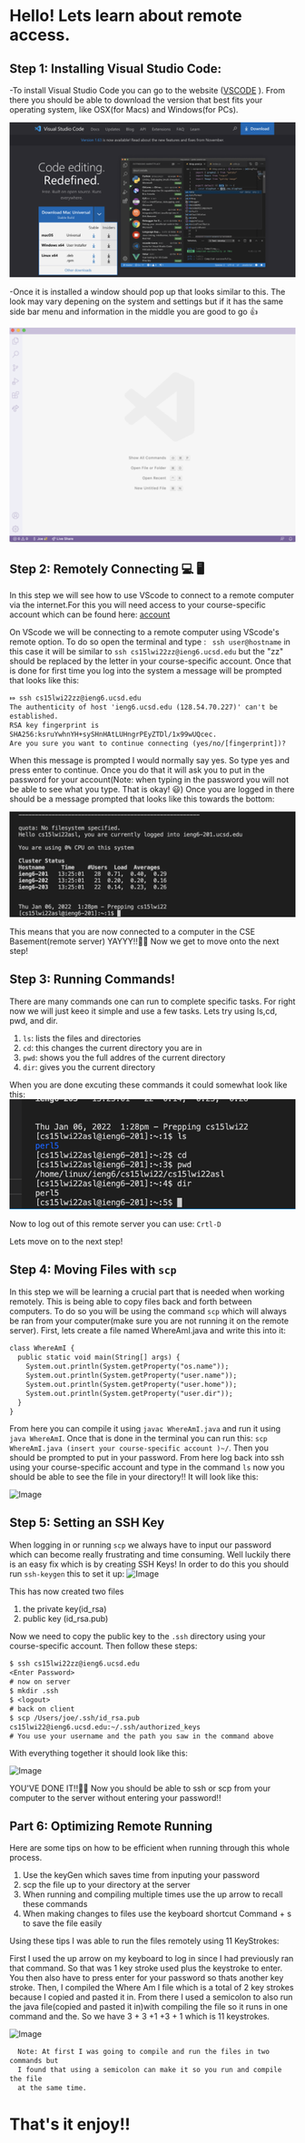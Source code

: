 # Hello! Lets learn about remote access.
## Step 1: Installing Visual Studio Code:
-To install Visual Studio Code you can go to the website ([VSCODE](https://code.visualstudio.com) ). From there you should be able to download the version that best fits your operating system, like OSX(for Macs) and Windows(for PCs).

![Image](VSCODESetup.png)

-Once it is installed a window should pop up that looks similar to this. The look may vary depening on the system and settings but if it has the same side bar menu and information in the middle you are good to go 👍

![Image](VSCODEINTRO.png)

## Step 2: Remotely Connecting 💻 🖥
In this step we will see how to use VScode to connect to a remote computer via the internet.For this you will need access to your course-specific account which can be found here: [account](https://sdacs.ucsd.edu/~icc/index.php.)

On VScode we will be connecting to a remote computer using VScode's remote option. To do so  open the terminal and type : `` ssh user@hostname`` in this case it will be similar to `ssh cs15lwi22zz@ieng6.ucsd.edu` but the "zz" should be replaced by the letter in your course-specific account.
Once that is done for first time you log into the system a message will be prompted that looks like this: 
````
⤇ ssh cs15lwi22zz@ieng6.ucsd.edu
The authenticity of host 'ieng6.ucsd.edu (128.54.70.227)' can't be established.
RSA key fingerprint is SHA256:ksruYwhnYH+sySHnHAtLUHngrPEyZTDl/1x99wUQcec.
Are you sure you want to continue connecting (yes/no/[fingerprint])?
````

When this message is prompted I would normally say  yes. So type yes and press enter to continue. Once you do that it will ask you to put in the password for your account(Note: when typing in the password you will not be able to see what you type. That is okay! 😃)
Once you are logged in there should be a message prompted that looks like this towards the bottom: 

![Image](end.png)

This means that you are now connected to a computer in the CSE Basement(remote server) YAYYY!!🎉🎉 Now we get to move onto the next step!

## Step  3: Running Commands!

There are many commands one can run to complete specific tasks. For right now we will just keeo it simple and use a few tasks. Lets try using ls,cd, pwd, and dir. 
1. ```ls```: lists the files and directories
2. ```cd```: this changes the current directory you are in
3. ```pwd```: shows you the full addres of the current directory
4. ```dir```: gives you the current directory

When you are done excuting these commands it could somewhat look like this:
![Image](Commands.png)

Now to log out of this remote server you can use:
```Crtl-D ```

Lets move on to the next step!
## Step 4: Moving Files with `scp`

In this step we will be learning a crucial part that is needed when working remotely. This is being able to copy files back and forth between computers. To do so you will be using the command `scp` which will always be ran from your computer(make sure you are not running it on the remote server). First, lets create a file named WhereAmI.java and write this into it:
````
class WhereAmI {
  public static void main(String[] args) {
    System.out.println(System.getProperty("os.name"));
    System.out.println(System.getProperty("user.name"));
    System.out.println(System.getProperty("user.home"));
    System.out.println(System.getProperty("user.dir"));
  }
}
````
From here you can compile it using `javac WhereAmI.java` and run it using `java WhereAmI`. Once that is done in the terminal you can run this: `scp WhereAmI.java (insert your course-specific account )~/`. Then you should be prompted to put in your password. From here log back into ssh using your course-specific account and type in the command `ls` now you should be able to see the file in your directory!! It will look like this:

![Image](copies.png)

## Step 5: Setting an SSH Key
When logging in or running `scp` we always have to input our password which can become really frustrating and time consuming. Well luckily there is an easy fix which is by creating SSH Keys! In  order to do this you should run ```ssh-keygen``` this to set it up: 
![Image](sshKey.png)

This has now created two files 
1. the private key(id_rsa)
2. public key (id_rsa.pub)

Now we need to copy the public key to the `.ssh` directory using your course-specific account. Then follow these steps:
````
$ ssh cs15lwi22zz@ieng6.ucsd.edu
<Enter Password>
# now on server
$ mkdir .ssh
$ <logout>
# back on client
$ scp /Users/joe/.ssh/id_rsa.pub cs15lwi22@ieng6.ucsd.edu:~/.ssh/authorized_keys
# You use your username and the path you saw in the command above
````
With everything together it should look like this:

![Image](uhh.png)

YOU'VE DONE IT!!🎉🎉 Now you should be able to ssh or scp from your computer to the server without entering your password!!

## Part 6: Optimizing Remote Running
Here are some tips on how to be efficient when running through this whole process.


1. Use the keyGen which saves time from inputing your password
2. scp the file up to your directory at the server
3. When running and compiling multiple times use the up arrow to recall these commands
4. When making changes to files use the keyboard shortcut Command + s to save the file easily 

Using these tips I was able to run the files remotely using  11 KeyStrokes:

First I used the up arrow on my keyboard to log in since I had previously ran that command. 
So that was 1 key stroke used plus the keystroke to enter. You then also have to press enter for your password so thats another key stroke.
Then, I compiled the Where Am I file which is a total of 2 key strokes because I copied and pasted it in. From there I used a semicolon
to also run the java file(copied and pasted it in)with compiling the file so it runs in one command and the. So we have 3 + 3 +1 +3 + 1 which is 11 keystrokes.

![Image](Step6.png)

````
  Note: At first I was going to compile and run the files in two commands but 
  I found that using a semicolon can make it so you run and compile the file 
  at the same time. 
````


# That's it enjoy!!

